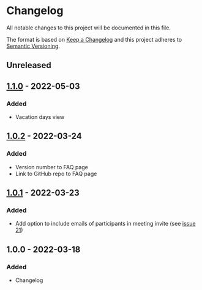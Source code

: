 # Changelog

All notable changes to this project will be documented in this file.

The format is based on [Keep a Changelog](http://keepachangelog.com/en/1.0.0/)
and this project adheres to [Semantic Versioning](http://semver.org/spec/v2.0.0.html).

## Unreleased

## [1.1.0] - 2022-05-03

### Added
- Vacation days view

## [1.0.2] - 2022-03-24

### Added
- Version number to FAQ page
- Link to GitHub repo to FAQ page

## [1.0.1] - 2022-03-23

### Added
- Add option to include emails of participants in meeting invite (see [issue 21](https://github.com/KNowledgeOnWebScale/knoodle/issues/21))

## 1.0.0 - 2022-03-18

### Added
- Changelog

[1.1.0]: https://github.com/KNowledgeOnWebScale/knoodle/compare/v1.0.2...v1.1.0
[1.0.2]: https://github.com/KNowledgeOnWebScale/knoodle/compare/v1.0.1...v1.0.2
[1.0.1]: https://github.com/KNowledgeOnWebScale/knoodle/compare/v1.0.0...v1.0.1
